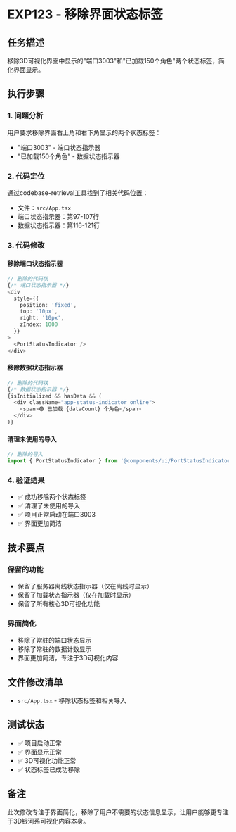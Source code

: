 # EXP123 - 移除界面状态标签

## 任务描述
移除3D可视化界面中显示的"端口3003"和"已加载150个角色"两个状态标签，简化界面显示。

## 执行步骤

### 1. 问题分析
用户要求移除界面右上角和右下角显示的两个状态标签：
- "端口3003" - 端口状态指示器
- "已加载150个角色" - 数据状态指示器

### 2. 代码定位
通过codebase-retrieval工具找到了相关代码位置：
- 文件：`src/App.tsx`
- 端口状态指示器：第97-107行
- 数据状态指示器：第116-121行

### 3. 代码修改

#### 移除端口状态指示器
```typescript
// 删除的代码块
{/* 端口状态指示器 */}
<div
  style={{
    position: 'fixed',
    top: '10px',
    right: '10px',
    zIndex: 1000
  }}
>
  <PortStatusIndicator />
</div>
```

#### 移除数据状态指示器
```typescript
// 删除的代码块
{/* 数据状态指示器 */}
{isInitialized && hasData && (
  <div className="app-status-indicator online">
    <span>🟢 已加载 {dataCount} 个角色</span>
  </div>
)}
```

#### 清理未使用的导入
```typescript
// 删除的导入
import { PortStatusIndicator } from '@components/ui/PortStatusIndicator'
```

### 4. 验证结果
- ✅ 成功移除两个状态标签
- ✅ 清理了未使用的导入
- ✅ 项目正常启动在端口3003
- ✅ 界面更加简洁

## 技术要点

### 保留的功能
- 保留了服务器离线状态指示器（仅在离线时显示）
- 保留了加载状态指示器（仅在加载时显示）
- 保留了所有核心3D可视化功能

### 界面简化
- 移除了常驻的端口状态显示
- 移除了常驻的数据计数显示
- 界面更加简洁，专注于3D可视化内容

## 文件修改清单
- `src/App.tsx` - 移除状态标签和相关导入

## 测试状态
- ✅ 项目启动正常
- ✅ 界面显示正常
- ✅ 3D可视化功能正常
- ✅ 状态标签已成功移除

## 备注
此次修改专注于界面简化，移除了用户不需要的状态信息显示，让用户能够更专注于3D银河系可视化内容本身。
